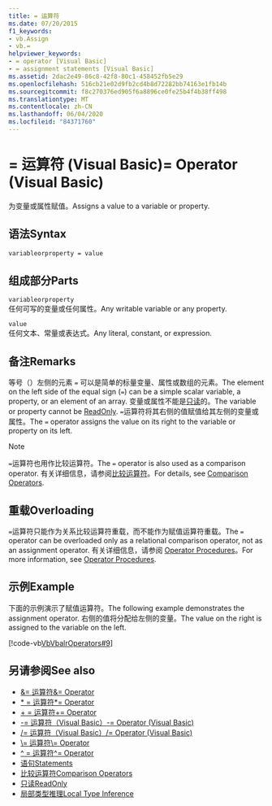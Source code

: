 ```yaml
---
title: = 运算符
ms.date: 07/20/2015
f1_keywords:
- vb.Assign
- vb.=
helpviewer_keywords:
- = operator [Visual Basic]
- = assignment statements [Visual Basic]
ms.assetid: 2dac2e49-86c8-42f8-80c1-458452fb5e29
ms.openlocfilehash: 516cb21e02d9fb2cd4b8d72282bb74163e1fb14b
ms.sourcegitcommit: f8c270376ed905f6a8896ce0fe25b4f4b38ff498
ms.translationtype: MT
ms.contentlocale: zh-CN
ms.lasthandoff: 06/04/2020
ms.locfileid: "84371760"
---
```

# <a name="-operator-visual-basic"></a><span data-ttu-id="53fd1-102">= 运算符 (Visual Basic)</span><span class="sxs-lookup"><span data-stu-id="53fd1-102">= Operator (Visual Basic)</span></span>
<span data-ttu-id="53fd1-103">为变量或属性赋值。</span><span class="sxs-lookup"><span data-stu-id="53fd1-103">Assigns a value to a variable or property.</span></span>  
  
## <a name="syntax"></a><span data-ttu-id="53fd1-104">语法</span><span class="sxs-lookup"><span data-stu-id="53fd1-104">Syntax</span></span>  
  
```vb  
variableorproperty = value  
```  
  
## <a name="parts"></a><span data-ttu-id="53fd1-105">组成部分</span><span class="sxs-lookup"><span data-stu-id="53fd1-105">Parts</span></span>  
 `variableorproperty`  
 <span data-ttu-id="53fd1-106">任何可写的变量或任何属性。</span><span class="sxs-lookup"><span data-stu-id="53fd1-106">Any writable variable or any property.</span></span>  
  
 `value`  
 <span data-ttu-id="53fd1-107">任何文本、常量或表达式。</span><span class="sxs-lookup"><span data-stu-id="53fd1-107">Any literal, constant, or expression.</span></span>  
  
## <a name="remarks"></a><span data-ttu-id="53fd1-108">备注</span><span class="sxs-lookup"><span data-stu-id="53fd1-108">Remarks</span></span>  
 <span data-ttu-id="53fd1-109">等号（）左侧的元素 `=` 可以是简单的标量变量、属性或数组的元素。</span><span class="sxs-lookup"><span data-stu-id="53fd1-109">The element on the left side of the equal sign (`=`) can be a simple scalar variable, a property, or an element of an array.</span></span> <span data-ttu-id="53fd1-110">变量或属性不能是[只读](../modifiers/readonly.md)的。</span><span class="sxs-lookup"><span data-stu-id="53fd1-110">The variable or property cannot be [ReadOnly](../modifiers/readonly.md).</span></span> <span data-ttu-id="53fd1-111">`=`运算符将其右侧的值赋值给其左侧的变量或属性。</span><span class="sxs-lookup"><span data-stu-id="53fd1-111">The `=` operator assigns the value on its right to the variable or property on its left.</span></span>  
  
> [!NOTE]
> <span data-ttu-id="53fd1-112">`=`运算符也用作比较运算符。</span><span class="sxs-lookup"><span data-stu-id="53fd1-112">The `=` operator is also used as a comparison operator.</span></span> <span data-ttu-id="53fd1-113">有关详细信息，请参阅[比较运算符](comparison-operators.md)。</span><span class="sxs-lookup"><span data-stu-id="53fd1-113">For details, see [Comparison Operators](comparison-operators.md).</span></span>  
  
## <a name="overloading"></a><span data-ttu-id="53fd1-114">重载</span><span class="sxs-lookup"><span data-stu-id="53fd1-114">Overloading</span></span>  
 <span data-ttu-id="53fd1-115">`=`运算符只能作为关系比较运算符重载，而不能作为赋值运算符重载。</span><span class="sxs-lookup"><span data-stu-id="53fd1-115">The `=` operator can be overloaded only as a relational comparison operator, not as an assignment operator.</span></span> <span data-ttu-id="53fd1-116">有关详细信息，请参阅 [Operator Procedures](../../programming-guide/language-features/procedures/operator-procedures.md)。</span><span class="sxs-lookup"><span data-stu-id="53fd1-116">For more information, see [Operator Procedures](../../programming-guide/language-features/procedures/operator-procedures.md).</span></span>  
  
## <a name="example"></a><span data-ttu-id="53fd1-117">示例</span><span class="sxs-lookup"><span data-stu-id="53fd1-117">Example</span></span>  
 <span data-ttu-id="53fd1-118">下面的示例演示了赋值运算符。</span><span class="sxs-lookup"><span data-stu-id="53fd1-118">The following example demonstrates the assignment operator.</span></span> <span data-ttu-id="53fd1-119">右侧的值将分配给左侧的变量。</span><span class="sxs-lookup"><span data-stu-id="53fd1-119">The value on the right is assigned to the variable on the left.</span></span>  
  
 [!code-vb[VbVbalrOperators#9](~/samples/snippets/visualbasic/VS_Snippets_VBCSharp/VbVbalrOperators/VB/Class1.vb#9)]  
  
## <a name="see-also"></a><span data-ttu-id="53fd1-120">另请参阅</span><span class="sxs-lookup"><span data-stu-id="53fd1-120">See also</span></span>

- [<span data-ttu-id="53fd1-121">&= 运算符</span><span class="sxs-lookup"><span data-stu-id="53fd1-121">&= Operator</span></span>](and-assignment-operator.md)
- [<span data-ttu-id="53fd1-122">\* = 运算符</span><span class="sxs-lookup"><span data-stu-id="53fd1-122">\*= Operator</span></span>](multiplication-assignment-operator.md)
- [<span data-ttu-id="53fd1-123">+ = 运算符</span><span class="sxs-lookup"><span data-stu-id="53fd1-123">+= Operator</span></span>](addition-assignment-operator.md)
- [<span data-ttu-id="53fd1-124">-= 运算符（Visual Basic）</span><span class="sxs-lookup"><span data-stu-id="53fd1-124">-= Operator (Visual Basic)</span></span>](subtraction-assignment-operator.md)
- [<span data-ttu-id="53fd1-125">/= 运算符（Visual Basic）</span><span class="sxs-lookup"><span data-stu-id="53fd1-125">/= Operator (Visual Basic)</span></span>](floating-point-division-assignment-operator.md)
- [<span data-ttu-id="53fd1-126">\\= 运算符</span><span class="sxs-lookup"><span data-stu-id="53fd1-126">\\= Operator</span></span>](integer-division-assignment-operator.md)
- [<span data-ttu-id="53fd1-127">^ = 运算符</span><span class="sxs-lookup"><span data-stu-id="53fd1-127">^= Operator</span></span>](exponentiation-assignment-operator.md)
- [<span data-ttu-id="53fd1-128">语句</span><span class="sxs-lookup"><span data-stu-id="53fd1-128">Statements</span></span>](../../programming-guide/language-features/statements.md)
- [<span data-ttu-id="53fd1-129">比较运算符</span><span class="sxs-lookup"><span data-stu-id="53fd1-129">Comparison Operators</span></span>](comparison-operators.md)
- [<span data-ttu-id="53fd1-130">只读</span><span class="sxs-lookup"><span data-stu-id="53fd1-130">ReadOnly</span></span>](../modifiers/readonly.md)
- [<span data-ttu-id="53fd1-131">局部类型推理</span><span class="sxs-lookup"><span data-stu-id="53fd1-131">Local Type Inference</span></span>](../../programming-guide/language-features/variables/local-type-inference.md)
